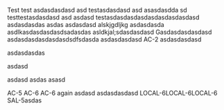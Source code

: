 Test
test asdasdasdasd
asd 
testasdasdasd asd asasdasdda
sd
testtestasdasdasd asd 
asdasd
testasdasdasdasdasdasdasdasdasd
asdasdasdas
asdas
asdasdasd
alskjgdljkg
asdasdasda
asdlkasdasdasdasdsadasdas
asldkjal;sdasdasdasd
Gasdasdasdasdasd
asdasdasdasdasdasdsdfsdasda
asdasdasdasd AC-2
asdasdasdasd

asdasdasdas

asdasd

asdasd
asdas
asasd

AC-5
AC-6
AC-6 again
asdasd
asdasdasdasd
LOCAL-6LOCAL-6LOCAL-6
SAL-5asdas
